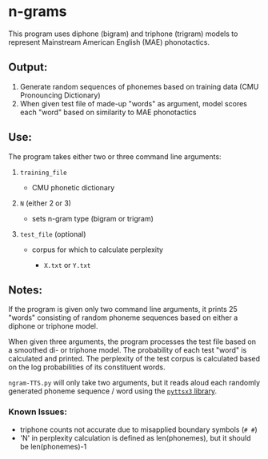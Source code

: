 # n-grams

This program uses diphone (bigram) and triphone (trigram) models to represent Mainstream American English (MAE) phonotactics.

## Output:

1. Generate random sequences of phonemes based on training data (CMU Pronouncing Dictionary)
2. When given test file of made-up "words" as argument, model scores each "word" based on similarity to MAE phonotactics

## Use:

The program takes either two or three command line arguments:
1. `training_file`
    - CMU phonetic dictionary
    
2. `N` (either 2 or 3)    
    - sets n-gram type (bigram or trigram)
    
3. `test_file` (optional)
    - corpus for which to calculate perplexity
    
        - `X.txt` or `Y.txt`

## Notes:

If the program is given only two command line arguments, it prints 25 "words" consisting of random phoneme sequences based on either a diphone or triphone model.

When given three arguments, the program processes the test file based on a smoothed di- or triphone model. The probability of each test "word" is calculated and printed. The perplexity of the test corpus is calculated based on the log probabilities of its constituent words.

`ngram-TTS.py` will only take two arguments, but it reads aloud each randomly generated phoneme sequence / word using the [`pyttsx3` library](https://pypi.org/project/pyttsx3/).

### Known Issues:
* triphone counts not accurate due to misapplied boundary symbols (`# #`)
* 'N' in perplexity calculation is defined as len(phonemes), but it should be len(phonemes)-1
